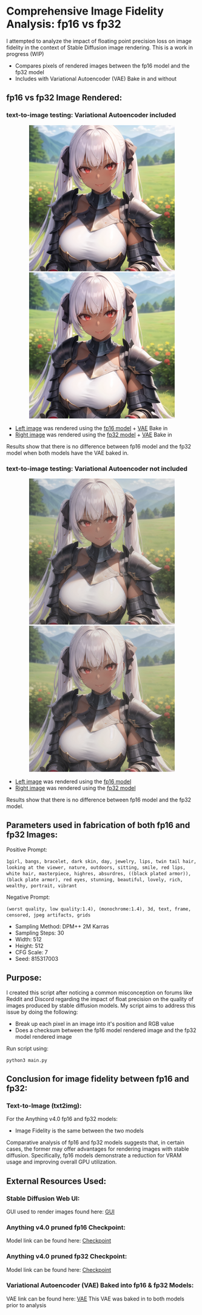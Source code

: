 # Comprehensive Image Fidelity Analysis: fp16 vs fp32

I attempted to analyze the impact of floating point precision loss on image fidelity in the context of Stable Diffusion image rendering. This is a work in progress (WIP)
* Compares pixels of rendered images between the fp16 model and the fp32 model
* Includes with Variational Autoencoder (VAE) Bake in and without

## fp16 vs fp32 Image Rendered:

### text-to-image testing: Variational Autoencoder included

<p align="center">
  <img src="input/anything-v4.0-pruned-fp16-vae.png" alt="White-Haired Warrior Princess" width="384" height="384">
  <img src="input/anything-v4.0-pruned-fp32-vae.png" alt="White-Haired Warrior Princess" width="384" height="384">
</p>

- [Left image](https://github.com/azher-alnabi/stable-diffusion-float-point-analysis/blob/main/input/anything-v4.0-pruned-fp16-vae.png) was rendered using the [fp16 model](https://huggingface.co/andite/anything-v4.0/blob/main/anything-v4.0-pruned-fp16.ckpt) + [VAE](https://huggingface.co/andite/anything-v4.0/blob/main/anything-v4.0.vae.pt) Bake in
- [Right image](https://github.com/azher-alnabi/stable-diffusion-float-point-analysis/blob/main/input/anything-v4.0-pruned-fp32-vae.png) was rendered using the [fp32 model](https://huggingface.co/andite/anything-v4.0/blob/main/anything-v4.0-pruned-fp32.ckpt) + [VAE](https://huggingface.co/andite/anything-v4.0/blob/main/anything-v4.0.vae.pt) Bake in

Results show that there is no difference between fp16 model and the fp32 model when both models have the VAE baked in.

### text-to-image testing: Variational Autoencoder not included

<p align="center">
  <img src="input/anything-v4.0-pruned-fp16.png" alt="White-Haired Warrior Princess" width="384" height="384">
  <img src="input/anything-v4.0-pruned-fp32.png" alt="White-Haired Warrior Princess" width="384" height="384">
</p>

- [Left image](https://github.com/azher-alnabi/stable-diffusion-float-point-analysis/blob/main/input/anything-v4.0-pruned-fp16.png) was rendered using the [fp16 model](https://huggingface.co/andite/anything-v4.0/blob/main/anything-v4.0-pruned-fp16.ckpt)
- [Right image](https://github.com/azher-alnabi/stable-diffusion-float-point-analysis/blob/main/input/anything-v4.0-pruned-fp32.png) was rendered using the [fp32 model](https://huggingface.co/andite/anything-v4.0/blob/main/anything-v4.0-pruned-fp32.ckpt)

Results show that there is no difference between fp16 model and the fp32 model.

## Parameters used in fabrication of both fp16 and fp32 Images:

Positive Prompt:
```
1girl, bangs, bracelet, dark skin, day, jewelry, lips, twin tail hair, looking at the viewer, nature, outdoors, sitting, smile, red lips, white hair, masterpiece, highres, absurdres, ((black plated armor)), (black plate armor), red eyes, stunning, beautiful, lovely, rich, wealthy, portrait, vibrant
```

Negative Prompt:
```
(worst quality, low quality:1.4), (monochrome:1.4), 3d, text, frame, censored, jpeg artifacts, grids
```

* Sampling Method: DPM++ 2M Karras
* Sampling Steps: 30
* Width: 512
* Height: 512
* CFG Scale: 7
* Seed: 815317003

## Purpose:

I created this script after noticing a common misconception on forums like Reddit and Discord regarding the impact of float precision on the quality of images produced by stable diffusion models. My script aims to address this issue by doing the following:
* Break up each pixel in an image into it's position and RGB value
* Does a checksum between the fp16 model rendered image and the fp32 model rendered image

Run script using:
```
python3 main.py
```

## Conclusion for image fidelity between fp16 and fp32:

### Text-to-Image (txt2img):

For the Anything v4.0 fp16 and fp32 models:
* Image Fidelity is the same between the two models

Comparative analysis of fp16 and fp32 models suggests that, in certain cases, the former may offer advantages for rendering images with stable diffusion. Specifically, fp16 models demonstrate a reduction for VRAM usage and improving overall GPU utilization.

## External Resources Used:

### Stable Diffusion Web UI:

GUI used to render images found here: [GUI](https://github.com/AUTOMATIC1111/stable-diffusion-webui)

### Anything v4.0 pruned fp16 Checkpoint:

Model link can be found here: [Checkpoint](https://huggingface.co/andite/anything-v4.0/blob/main/anything-v4.0-pruned-fp16.ckpt)

### Anything v4.0 pruned fp32 Checkpoint:

Model link can be found here: [Checkpoint](https://huggingface.co/andite/anything-v4.0/blob/main/anything-v4.0-pruned-fp32.ckpt)

### Variational Autoencoder (VAE) Baked into fp16 & fp32 Models:

VAE link can be found here: [VAE](https://huggingface.co/andite/anything-v4.0/blob/main/anything-v4.0.vae.pt)
This VAE was baked in to both models prior to analysis